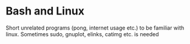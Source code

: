 # Bash and Linux
Short unrelated programs (pong, internet usage etc.) to be familiar with linux.
Sometimes sudo, gnuplot, elinks, catimg etc. is needed

